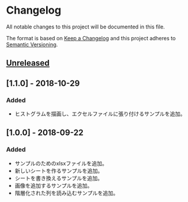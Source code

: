 # Changelog
All notable changes to this project will be documented in this file.

The format is based on [Keep a Changelog](http://keepachangelog.com/en/1.0.0/)
and this project adheres to [Semantic Versioning](http://semver.org/spec/v2.0.0.html).

## [Unreleased]

## [1.1.0] - 2018-10-29
### Added
- ヒストグラムを描画し、エクセルファイルに張り付けるサンプルを追加。

## [1.0.0] - 2018-09-22
### Added
- サンプルのためのxlsxファイルを追加。
- 新しいシートを作るサンプルを追加。
- シートを書き換えるサンプルを追加。
- 画像を追加するサンプルを追加。
- 階層化された列を読み込むサンプルを追加。

[Unreleased]: https://github.com/Shuhei-Tsunoda/ExcelEditorEnv/compare/v1.0.0...HEAD
